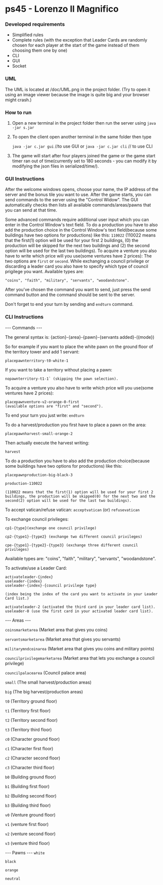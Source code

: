 # ps45 - Lorenzo Il Magnifico

### Developed requirements
- Simplified rules
- Complete rules (with the exception that Leader Cards are randomly chosen for each player at the start of the game instead of them choosing them one by one)
- CLI
- GUI
- Socket

### UML
The UML is located at /doc/UML.png in the project folder.
(Try to open it using an image viewer because the image is quite big and your browser might crash.)

### How to run
1. Open a new terminal in the project folder then run the server using
    `java -jar s.jar`
2. To open the client open another terminal in the same folder then type

    `java -jar c.jar gui` //to use GUI    or
    `java -jar c.jar cli` // to use CLI
    
3. The game will start after four players joined the game or the game start timer ran out of time(currently set to 180 seconds - you can modify it by modifying the json files in serialized/time/).


### GUI Instructions
After the welcome windows opens, choose your name, the IP address of the server and the bonus tile you want to use.
After the game starts, you can send commands to the server using the "Control Widow". 
The GUI automatically checks then lists all available commands/areas/pawns that you can send at that time.

Some advanced commands require additional user input which you can enter in the Control Window's text field.
To do a production you have to also add the production choice in the Control Window's text field(because some buildings have two options for productions) like this: `110022`
	(110022 means that the first(1) option will be used for your first 2 buildings, (0) the production will be skipped for the next two buildings and (2) the second option will be used for the last two buildings).
To acquire a venture you also have to write which price will you use(some ventures have 2 prices): The two options are `first` or `second`.
While exchanging a council privilege or discarding a leader card you also have to specify which type of council prigilege you want.
Available types are:

	"coins", "faith", "military", "servants", "woodandstone".


After you've chosen the command you want to send, just press the send command button and the command should be sent to the server. 

Don't forget to end your turn by sending and `endturn` command.


### CLI Instructions
--- Commands ---

The general syntax is:
	{action}-{area}-{pawn}-{servants added}-({mode})

So for example if you want to place the white pawn on the ground floor of the territory tower and add 1 servant:

	placepawnterritory-t0-white-1
	
If you want to take a territory without placing a pawn:

	nopawnterritory-t1-1` (skipping the pawn selection).
	
To acquire a venture you also have to write which price will you use(some ventures have 2 prices):

	placepawnventure-v2-orange-0-first
	(available options are "first" and "second").

To end your turn you just write:
	`endturn`

To do a harvest/production you first have to place a pawn on the area:

	placepawnharvest-small-orange-2
	
Then actually execute the harvest writing:

	harvest
	
To do a production you have to also add the production choice(because some buildings have two options for productions) like this:

	placepawnproduction-big-black-3
	
	production-110022
	
	(110022 means that the first(1) option will be used for your first 2 buildings, the production will be skipped(0) for the next two and the second(2) option will be used for the last two buildings).

To accept vatican/refuse vatican:
	`acceptvatican`
	    (or)
	`refusevatican`

To exchange council privileges:

	cp1-{type}(exchange one council privilege)
	
	cp2-{type1}-{type2} (exchange two different council privileges)
	
	cpe-{type1}-{type2}-{type3} (exchange three different council privileges)
	
Available types are:
	"coins", "faith", "military", "servants", "woodandstone".

To activate/use a Leader Card:

	activateleader-{index}
	useleader-{index}
	useleader-{index}-{council privilege type}
	
	(index being the index of the card you want to activate in your Leader Card list.)
	
	activateleader-2 (activated the third card in your leader card list).
	useleader-0 (use the first card in your activated leader card list).

--- Areas ---

`coinsmarketarea` (Market area that gives you coins)

`servantsmarketarea` (Market area that gives you servants)

`militarymndcoinarea` (Market area that gives you coins and military points)

`councilprivilegemarketarea` (Market area that lets you exchange a council privilege)

`councilpalacearea` (Council palace area)

`small` (The small harvest/production areas)

`big` (The big harvest/production areas)

`t0` (Territory ground floor)

`t1` (Territory first floor)

`t2` (Territory second floor)

`t3` (Territory third floor)

`c0` (Character ground floor)

`c1` (Character first floor)

`c2` (Character second floor)

`c3` (Character third floor)

`b0` (Building ground floor)

`b1` (Building first floor)

`b2` (Building second floor)

`b3` (Building third floor)

`v0` (Venture ground floor)

`v1` (venture first floor)

`v2` (venture second floor)

`v3` (venture third floor)


--- Pawns ---
`white`

`black`

`orange`

`neutral`
	
	

	
